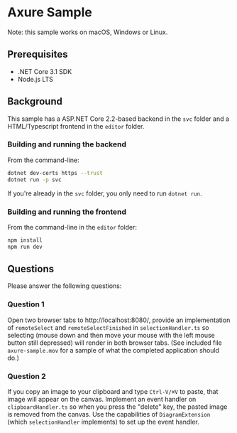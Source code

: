 # Axure Sample

Note: this sample works on macOS, Windows or Linux.

## Prerequisites

* .NET Core 3.1 SDK
* Node.js LTS

## Background

This sample has a ASP.NET Core 2.2-based backend in the `svc` folder and a HTML/Typescript frontend in the `editor` folder.

### Building and running the backend

From the command-line:

```bash
dotnet dev-certs https --trust
dotnet run -p svc
```

If you're already in the `svc` folder, you only need to run `dotnet run`.

### Building and running the frontend

From the command-line in the `editor` folder:

```bash
npm install
npm run dev
```

## Questions

Please answer the following questions:

### Question 1

Open two browser tabs to http://localhost:8080/, provide an implementation of `remoteSelect` and `remoteSelectFinished` in `selectionHandler.ts` so selecting (mouse down and then move your mouse with the left mouse button still depressed) will render in both browser tabs. (See included file `axure-sample.mov` for a sample of what the completed application should do.)

### Question 2

If you copy an image to your clipboard and type `Ctrl-V/⌘V` to paste, that image will appear on the canvas. Implement an event handler on `clipboardHandler.ts` so when you press the "delete" key, the pasted image is removed from the canvas. Use the capabilities of `DiagramExtension` (which `selectionHandler` implements) to set up the event handler.